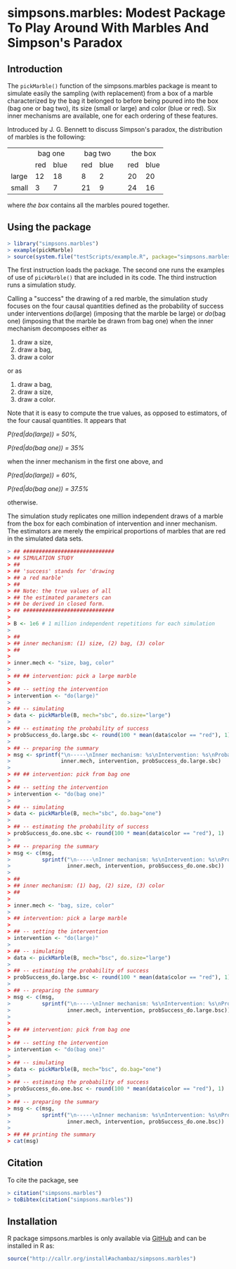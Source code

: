 # simpsons.marbles: Modest Package To Play Around With Marbles And Simpson's Paradox

## Introduction

The  `pickMarble()`  function of  the  simpsons.marbles  package is  meant  to
simulate  easily the  sampling  (with  replacement) from  a  box  of a  marble
characterized by the bag it belonged to  before being poured into the box (bag
one or bag two), its size (small or large) and color (blue or red).  Six inner
mechanisms are available, one for each ordering of these features.

Introduced by  J.  G.   Bennett to  discuss Simpson's  paradox, the  distribution of
marbles is the following: 
<table>
	<tr>
		<td></td>
		<td colspan=2 align="center">bag one</td>
		<td></td>
		<td colspan=2 align="center">bag two</td>
		<td></td>
		<td colspan=2 align="center">the box</td> 
	</tr>
	<tr>
		<td></td>
		<td>red</td>
		<td>blue</td>
		<td></td>
		<td>red</td>
		<td>blue</td>
		<td></td>
		<td>red</td>
		<td>blue</td>
	</tr>
	<tr>
		<td>large</td>
		<td>12</td>
		<td>18</td>
		<td></td>
		<td>8</td>
		<td>2</td>
		<td></td>
		<td>20</td>
		<td>20</td>		
	</tr>
	<tr>
		<td>small</td>
		<td>3</td>
		<td>7</td>
		<td></td>
		<td>21</td>
		<td>9</td>
		<td></td>
		<td>24</td>
		<td>16</td>		
	</tr>
</table>
where <i>the box</i> contains all the marbles poured together.

<br>

## Using the package

```r
> library("simpsons.marbles")
> example(pickMarble)
> source(system.file("testScripts/example.R", package="simpsons.marbles"))
```

The first instruction  loads the package. The second one  runs the examples of
use of  `pickMarble()` that are included  in its code.  The  third instruction
runs a simulation study.

Calling a "success" the drawing of  a red marble, the simulation study focuses
on the  four causal  quantities defined  as the  probability of  success under
interventions  <i>do</i>(large)  (imposing  that   the  marble  be  large)  or
<i>do</i>(bag one) (imposing  that the marble be drawn from  bag one) when the
inner mechanism decomposes either as

1. draw a size, 
2. draw a bag,
3. draw a color 

or as

1. draw a bag,
2. draw a size,
3. draw a color.

Note that it is easy to compute  the true values, as opposed to estimators, of
the four causal quantities. It appears that

<i>P(red|do(large)) = 50%,</i>

<i>P(red|do(bag one)) = 35%</i>

when the inner mechanism in the first one above, and 

<i>P(red|do(large)) = 60%,</i>

<i>P(red|do(bag one)) = 37.5%</i>

otherwise.

The simulation study replicates one million independent draws of a marble from
the  box  for  each  combination  of intervention  and  inner  mechanism.  The
estimators are merely the empirical proportions of marbles that are red in the
simulated data sets.

```r
> ## #############################
> ## SIMULATION STUDY 
> ##
> ## 'success' stands for 'drawing
> ## a red marble'
> ## 
> ## Note: the true values of all
> ## the estimated parameters can
> ## be derived in closed form.
> ## #############################
>
> B <- 1e6 # 1 million independent repetitions for each simulation
>
> ##
> ## inner mechanism: (1) size, (2) bag, (3) color
> ##
> 
> inner.mech <- "size, bag, color"
> 
> ## ## intervention: pick a large marble
> 
> ## -- setting the intervention
> intervention <- "do(large)"
> 
> ## -- simulating 
> data <- pickMarble(B, mech="sbc", do.size="large")
> 
> ## -- estimating the probability of success
> probSuccess_do.large.sbc <- round(100 * mean(data$color == "red"), 1)
> 
> ## -- preparing the summary
> msg <- sprintf("\n-----\nInner mechanism: %s\nIntervention: %s\nProbability of success approximately: %.1f%%\n-----\n",
>                inner.mech, intervention, probSuccess_do.large.sbc)
> 
> ## ## intervention: pick from bag one
> 
> ## -- setting the intervention
> intervention <- "do(bag one)"
> 
> ## -- simulating 
> data <- pickMarble(B, mech="sbc", do.bag="one")
> 
> ## -- estimating the probability of success
> probSuccess_do.one.sbc <- round(100 * mean(data$color == "red"), 1)
> 
> ## -- preparing the summary
> msg <- c(msg,
>          sprintf("\n-----\nInner mechanism: %s\nIntervention: %s\nProbability of success approximately: %.1f%%\n-----\n",
>                  inner.mech, intervention, probSuccess_do.one.sbc))
> 
> ##
> ## inner mechanism: (1) bag, (2) size, (3) color
> ##
> 
> inner.mech <- "bag, size, color"
> 
> ## intervention: pick a large marble
> 
> ## -- setting the intervention
> intervention <- "do(large)"
> 
> ## -- simulating 
> data <- pickMarble(B, mech="bsc", do.size="large")
> 
> ## -- estimating the probability of success
> probSuccess_do.large.bsc <- round(100 * mean(data$color == "red"), 1)
> 
> ## -- preparing the summary
> msg <- c(msg,
>          sprintf("\n-----\nInner mechanism: %s\nIntervention: %s\nProbability of success approximately: %.1f%%\n-----\n",
>                  inner.mech, intervention, probSuccess_do.large.bsc))
> 
> 
> ## ## intervention: pick from bag one
> 
> ## -- setting the intervention
> intervention <- "do(bag one)"
> 
> ## -- simulating 
> data <- pickMarble(B, mech="bsc", do.bag="one")
> 
> ## -- estimating the probability of success
> probSuccess_do.one.bsc <- round(100 * mean(data$color == "red"), 1)
> 
> ## -- preparing the summary
> msg <- c(msg,
>          sprintf("\n-----\nInner mechanism: %s\nIntervention: %s\nProbability of success approximately: %.1f%%\n-----\n",
>                  inner.mech, intervention, probSuccess_do.one.bsc))
> 
> ## ## printing the summary
> cat(msg)
```


## Citation

To cite the package, see 

```r
> citation("simpsons.marbles")
> toBibtex(citation("simpsons.marbles"))
```

## Installation 

R        package        simpsons.marbles       is        only        available
via   [GitHub](https://github.com/achambaz/simpsons.marbles)    and   can   be
installed in R as:

```r 
source("http://callr.org/install#achambaz/simpsons.marbles") 
```


